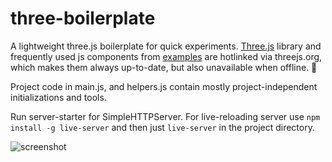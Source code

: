 # three-boilerplate
A lightweight three.js boilerplate for quick experiments. [Three.js](https://github.com/mrdoob/three.js) library and frequently used js components from [examples](https://threejs.org/examples/) are hotlinked via threejs.org, which makes them always up-to-date, but also unavailable when offline. 🙈

Project code in main.js, and helpers.js contain mostly project-independent initializations and tools.

Run server-starter for SimpleHTTPServer. 
For live-reloading server use `npm install -g live-server` and then just `live-server` in the project directory.

![screenshot](http://i.imgur.com/Q9UrSRI.png)
